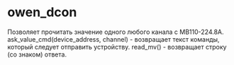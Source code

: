# owen_dcon
Позволяет прочитать значение одного любого канала с МВ110-224.8А. 
ask_value_cmd(device_address, channel) - возвращает текст команды, который следует отправить устройству.
read_mv() - возвращает строку (со знаком) ответа.
